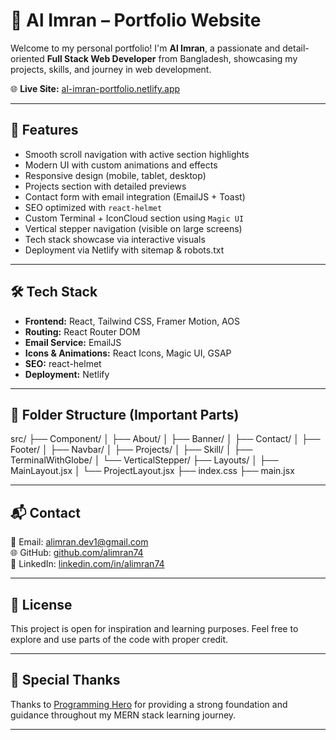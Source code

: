 # 💼 Al Imran – Portfolio Website

Welcome to my personal portfolio! I'm **Al Imran**, a passionate and detail-oriented **Full Stack Web Developer** from Bangladesh, showcasing my projects, skills, and journey in web development.

🌐 **Live Site:** [al-imran-portfolio.netlify.app](https://al-imran-portfolio.netlify.app)

---

## 🚀 Features

- Smooth scroll navigation with active section highlights
- Modern UI with custom animations and effects
- Responsive design (mobile, tablet, desktop)
- Projects section with detailed previews
- Contact form with email integration (EmailJS + Toast)
- SEO optimized with `react-helmet`
- Custom Terminal + IconCloud section using `Magic UI`
- Vertical stepper navigation (visible on large screens)
- Tech stack showcase via interactive visuals
- Deployment via Netlify with sitemap & robots.txt

---

## 🛠️ Tech Stack

- **Frontend:** React, Tailwind CSS, Framer Motion, AOS
- **Routing:** React Router DOM
- **Email Service:** EmailJS
- **Icons & Animations:** React Icons, Magic UI, GSAP
- **SEO:** react-helmet
- **Deployment:** Netlify

---

## 📁 Folder Structure (Important Parts)

src/
├── Component/
│ ├── About/
│ ├── Banner/
│ ├── Contact/
│ ├── Footer/
│ ├── Navbar/
│ ├── Projects/
│ ├── Skill/
│ ├── TerminalWithGlobe/
│ └── VerticalStepper/
├── Layouts/
│ ├── MainLayout.jsx
│ └── ProjectLayout.jsx
├── index.css
├── main.jsx

---


## 📬 Contact

📧 Email: [alimran.dev1@gmail.com](mailto:alimran.dev1@gmail.com)  
🌐 GitHub: [github.com/alimran74](https://github.com/alimran74)  
🔗 LinkedIn: [linkedin.com/in/alimran74](https://linkedin.com/in/alimran74)

---

## 📝 License

This project is open for inspiration and learning purposes. Feel free to explore and use parts of the code with proper credit.

---

## 🙏 Special Thanks

Thanks to [Programming Hero](https://programming-hero.com) for providing a strong foundation and guidance throughout my MERN stack learning journey.

---